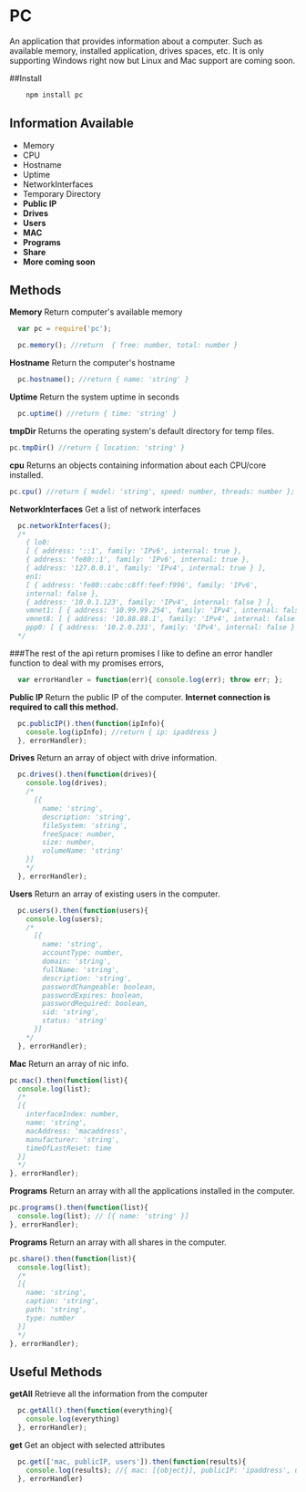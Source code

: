 PC
=======

An application that provides information about a computer. Such as available memory, installed application, drives spaces, etc. It is only supporting Windows right now but Linux and Mac support are coming soon.

##Install
```js
    npm install pc
```

Information Available
----------------------

- Memory
- CPU
- Hostname
- Uptime
- NetworkInterfaces
- Temporary Directory
- **Public IP**
- **Drives**
- **Users**
- **MAC**
- **Programs**
- **Share**
- **More coming soon**

Methods
--------
**Memory** Return computer's available memory
```js
  var pc = require('pc');

  pc.memory(); //return  { free: number, total: number }

```

**Hostname** Return the computer's hostname
```js
  pc.hostname(); //return { name: 'string' }
```

**Uptime** Return the system uptime in seconds
```js
  pc.uptime() //return { time: 'string' }

```
**tmpDir** Returns the operating system's default directory for temp files.
```js
pc.tmpDir() //return { location: 'string' }

```
**cpu** Returns an  objects containing information about each CPU/core installed.
```js
pc.cpu() //return { model: 'string', speed: number, threads: number };

```
**NetworkInterfaces** Get a list of network interfaces
```js
  pc.networkInterfaces();
  /*
    { lo0:
    [ { address: '::1', family: 'IPv6', internal: true },
    { address: 'fe80::1', family: 'IPv6', internal: true },
    { address: '127.0.0.1', family: 'IPv4', internal: true } ],
    en1:
    [ { address: 'fe80::cabc:c8ff:feef:f996', family: 'IPv6',
    internal: false },
    { address: '10.0.1.123', family: 'IPv4', internal: false } ],
    vmnet1: [ { address: '10.99.99.254', family: 'IPv4', internal: false } ],
    vmnet8: [ { address: '10.88.88.1', family: 'IPv4', internal: false } ],
    ppp0: [ { address: '10.2.0.231', family: 'IPv4', internal: false } ] }
  */
```

###The rest of the api return promises
I like to define an error handler function to deal with my promises errors,
```js
  var errorHandler = function(err){ console.log(err); throw err; };
```

**Public IP** Return the public IP of the computer. **Internet connection is required to call this method.**
```js
  pc.publicIP().then(function(ipInfo){
    console.log(ipInfo); //return { ip: ipaddress }
  }, errorHandler);
```
**Drives** Return an array of object with drive information.
```js
  pc.drives().then(function(drives){
    console.log(drives);
    /*
      [{
        name: 'string',
        description: 'string',
        fileSystem: 'string',
        freeSpace: number,
        size: number,
        volumeName: 'string'
    }]
    */
  }, errorHandler);
```
**Users** Return an array of existing users in the computer.
```js
  pc.users().then(function(users){
    console.log(users);
    /*
      [{
        name: 'string',
        accountType: number,
        domain: 'string',
        fullName: 'string',
        description: 'string',
        passwordChangeable: boolean,
        passwordExpires: boolean,
        passwordRequired: boolean,
        sid: 'string',
        status: 'string'
      }]
    */
  }, errorHandler);
```
**Mac** Return an array of nic info.
```js
pc.mac().then(function(list){
  console.log(list);
  /*
  [{
    interfaceIndex: number,
    name: 'string',
    macAddress: 'macaddress',
    manufacturer: 'string',
    timeOfLastReset: time
  }]
  */
}, errorHandler);
```
**Programs** Return an array with all the applications installed in the computer.
```js
pc.programs().then(function(list){
  console.log(list); // [{ name: 'string' }]
}, errorHandler);
```
**Programs** Return an array with all shares in the computer.
```js
pc.share().then(function(list){
  console.log(list);
  /*
  [{
    name: 'string',
    caption: 'string',
    path: 'string',
    type: number
  }]
  */
}, errorHandler);
```
Useful Methods
---------------
**getAll** Retrieve all the information from the computer
```js
  pc.getAll().then(function(everything){
    console.log(everything)
  }, errorHandler);
```
**get** Get an object with selected attributes
```js
  pc.get(['mac, publicIP, users']).then(function(results){
    console.log(results); //{ mac: [{object}], publicIP: 'ipaddress', users: [{object}] }
  }, errorHandler)
```
